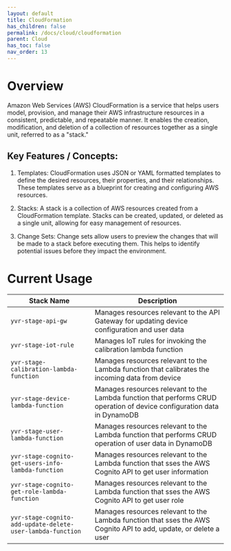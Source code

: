 ```yaml
---
layout: default
title: CloudFormation
has_children: false
permalink: /docs/cloud/cloudformation
parent: Cloud
has_toc: false
nav_order: 13
---
```


# Overview

Amazon Web Services (AWS) CloudFormation is a service that helps users model, provision, and manage their AWS infrastructure resources in a consistent, predictable, and repeatable manner. It enables the creation, modification, and deletion of a collection of resources together as a single unit, referred to as a "stack."

## Key Features / Concepts:

1. Templates: CloudFormation uses JSON or YAML formatted templates to define the desired resources, their properties, and their relationships. These templates serve as a blueprint for creating and configuring AWS resources.

2. Stacks: A stack is a collection of AWS resources created from a CloudFormation template. Stacks can be created, updated, or deleted as a single unit, allowing for easy management of resources.

3. Change Sets: Change sets allow users to preview the changes that will be made to a stack before executing them. This helps to identify potential issues before they impact the environment.

# Current Usage

| Stack Name                                 | Description                                                                                                             |
| ------------------------------------------ | ----------------------------------------------------------------------------------------------------------------------- |
| `yvr-stage-api-gw`                         | Manages resources relevant to the API Gateway for updating device configuration and user data                           |
| `yvr-stage-iot-rule`                       | Manages IoT rules for invoking the calibration lambda function                                                          |
| `yvr-stage-calibration-lambda-function`    | Manages resources relevant to the Lambda function that calibrates the incoming data from device                         |
| `yvr-stage-device-lambda-function`         | Manages resources relevant to the Lambda function that performs CRUD operation of device configuration data in DynamoDB |
| `yvr-stage-user-lambda-function`           | Manages resources relevant to the Lambda function that performs CRUD operation of user data in DynamoDB                 |
| `yvr-stage-cognito-get-users-info-lambda-function`         | Manages resources relevant to the Lambda function that sses the AWS Cognito API to get user information                                                                        |
| `yvr-stage-cognito-get-role-lambda-function`               | Manages resources relevant to the Lambda function that sses the AWS Cognito API to get user role                                                                               |
| `yvr-stage-cognito-add-update-delete-user-lambda-function` | Manages resources relevant to the Lambda function that sses the AWS Cognito API to add, update, or delete a user                                                               |